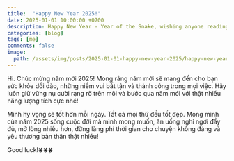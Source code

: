```yaml
---
title:  "Happy New Year 2025!"
date: 2025-01-01 10:00:00 +0700
description: Happy New Year - Year of the Snake, wishing anyone reading this post good health, success in work and life.
categories: [blog]
tags: [me]
comments: false
image:
  path: /assets/img/posts/2025-01-01-happy-new-year-2025/happy-new-year.gif
---
```


Hi. Chúc mừng năm mới 2025! Mong rằng năm mới sẽ mang đến cho bạn sức khỏe dồi dào, những niềm vui bất tận và thành công trong mọi việc. Hãy luôn giữ vững nụ cười rạng rỡ trên môi và bước qua năm mới với thật nhiều năng lượng tích cực nhé!

Mình hy vọng sẽ tốt hơn mỗi ngày. Tất cả mọi thứ đều tốt đẹp. Mong mình của năm 2025 sống cuộc đời mà mình mong muốn, ăn uống nghỉ ngơi đầy đủ, mở lòng nhiều hơn, đừng lãng phí thời gian cho chuyện không đáng và yêu thương bản thân thật nhiều!

Good luck!🍀🍀🍀
